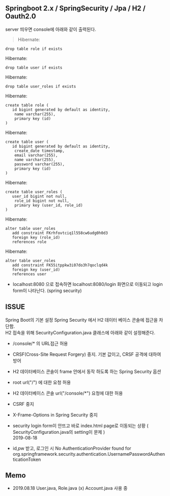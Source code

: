 ## Springboot 2.x / SpringSecurity / Jpa / H2 / Oauth2.0
server 띄우면 console에 아래와 같이 출력된다.    

> Hibernate: 
    
    drop table role if exists
Hibernate: 
    
    drop table user if exists
Hibernate: 
    
    drop table user_roles if exists
Hibernate: 
    
    create table role (
       id bigint generated by default as identity,
        name varchar(255),
        primary key (id)
    )
Hibernate: 
    
    create table user (
       id bigint generated by default as identity,
        create_date timestamp,
        email varchar(255),
        name varchar(255),
        password varchar(255),
        primary key (id)
    )
Hibernate: 
    
    create table user_roles (
       user_id bigint not null,
        role_id bigint not null,
        primary key (user_id, role_id)
    )
Hibernate: 
    
    alter table user_roles 
       add constraint FKrhfovtciq1l558cw6udg0h0d3 
       foreign key (role_id) 
       references role
Hibernate: 
    
    alter table user_roles 
       add constraint FK55itppkw3i07do3h7qoclqd4k 
       foreign key (user_id) 
       references user
       
- localhost:8080 으로 접속하면 localhost:8080/login 화면으로 이동되고 login form이 나타난다. (spring security)

## ISSUE
Spring Boot의 기본 설정 Spring Security 에서 H2 데이터 베이스 콘솔에 접근을 차단함.  
H2 접속을 위해 SecurityConfiguration.java 클래스에 아래와 같이 설정해준다.  
- /console/* 의 URL접근 허용  
- CRSF(Cross-Site Request Forgery) 중지. 기본 값이고, CRSF 공격에 대하여 방어  
- H2 데이터베이스 콘솔이 frame 안에서 동작 하도록 하는 Spring Security 옵션  
- root url("/") 에 대한 요청 허용
- H2 데이터베이스 콘솔 url("/console/*") 요청에 대한 허용
- CSRF 중지
- X-Frame-Options in Spring Security 중지

- security login form이 안뜨고 바로 index.html page로 이동되는 상황 ( SecurityConfiguration.java의 setting이 문제 )  
2019-08-18  
- id,pw 받고, 로그인 시 No AuthenticationProvider found for org.springframework.security.authentication.UsernamePasswordAuthenticationToken

## Memo
- 2019.08.18 User.java, Role.java (x) Account.java 사용 중

